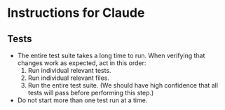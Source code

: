 # Instructions for Claude

## Tests
- The entire test suite takes a long time to run. When verifying that changes
  work as expected, act in this order:
    1. Run individual relevant tests.
    2. Run individual relevant files.
    3. Run the entire test suite. (We should have high confidence that all
       tests will pass before performing this step.)
- Do not start more than one test run at a time.
